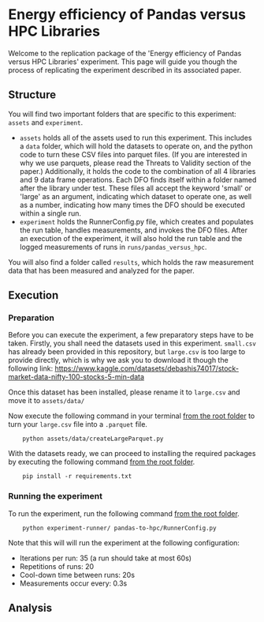 # Energy efficiency of Pandas versus HPC Libraries
Welcome to the replication package of the 'Energy efficiency of Pandas versus HPC Libraries' experiment.
This page will guide you though the process of replicating the experiment described in its associated paper.

## Structure
You will find two important folders that are specific to this experiment: `assets` and `experiment`. 
- `assets` holds all of the assets used to run this experiment. This includes a `data` folder, which will hold the datasets to operate on, and the python code to turn these CSV files into parquet files. (If you are interested in why we use parquets, please read the Threats to Validity section of the paper.) Additionally, it holds the code to the combination of all 4 libraries and 9 data frame operations. Each DFO finds itself within a folder named after the library under test. These files all accept the keyword 'small' or 'large' as an argument, indicating which dataset to operate one, as well as a number, indicating how many times the DFO should be executed within a single run.
- `experiment` holds the RunnerConfig.py file, which creates and populates the run table, handles measurements, and invokes the DFO files. After an execution of the experiment, it will also hold the run table and the logged measurements of runs in `runs/pandas_versus_hpc`.

You will also find a folder called `results`, which holds the raw measurement data that has been measured and analyzed for the paper.

## Execution
### Preparation
Before you can execute the experiment, a few preparatory steps have to be taken.
Firstly, you shall need the datasets used in this experiment. `small.csv` has already been provided in this repository, but `large.csv` is too large to provide directly, which is why we ask you to download it though the following link: https://www.kaggle.com/datasets/debashis74017/stock-market-data-nifty-100-stocks-5-min-data 


Once this dataset has been installed, please rename it to `large.csv` and move it to `assets/data/`

Now execute the following command in your terminal <u>from the root folder</u> to turn your `large.csv` file into a `.parquet` file.
```
    python assets/data/createLargeParquet.py
```
With the datasets ready, we can proceed to installing the required packages by executing the following command <u>from the root folder</u>.

```
    pip install -r requirements.txt
```

### Running the experiment
To run the experiment, run the following command <u>from the root folder</u>.
```
    python experiment-runner/ pandas-to-hpc/RunnerConfig.py
```
Note that this will will run the experiment at the following configuration:
- Iterations per run: 35 (a run should take at most 60s)
- Repetitions of runs: 20
- Cool-down time between runs: 20s
- Measurements occur every: 0.3s

## Analysis
